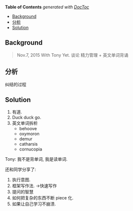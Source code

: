 <!-- START doctoc generated TOC please keep comment here to allow auto update -->
<!-- DON'T EDIT THIS SECTION, INSTEAD RE-RUN doctoc TO UPDATE -->
**Table of Contents**  *generated with [DocToc](https://github.com/thlorenz/doctoc)*

- [Background](#background)
- [分析](#%E5%88%86%E6%9E%90)
- [Solution](#solution)

<!-- END doctoc generated TOC please keep comment here to allow auto update -->

## Background
> Nov.7, 2015 With Tony Yet.
谈论 精力管理 + 英文单词背诵

## 分析
纠结的过程

## Solution
1. 有道.
2. Duck duck go.
3. 英文单词拆析
	* behoove
	* oxymoron
	* demur
	* catharsis
	* cornucopia

Tony: 我不是背单词, 我是读单词.


还和同学分享了:
1. 执行意图.
2. 框架写作法. →快速写作
3. 提问的智慧
4. 如何把复杂的东西不断 piece 化.
5. 如果让自己学习不崩溃.
